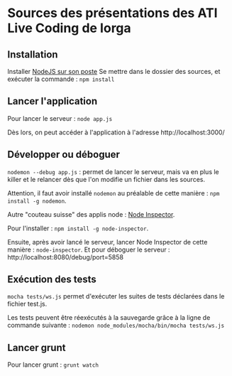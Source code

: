 # Sources des présentations des ATI Live Coding de Iorga

## Installation
Installer [NodeJS sur son poste](http://nodejs.org/)
Se mettre dans le dossier des sources, et exécuter la commande : `npm install`

## Lancer l'application
Pour lancer le serveur : `node app.js`

Dès lors, on peut accéder à l'application à l'adresse http://localhost:3000/

## Développer ou déboguer
`nodemon --debug app.js` : permet de lancer le serveur, mais va en plus le killer et le relancer dès que l'on modifie un fichier dans les sources.

Attention, il faut avoir installé `nodemon` au préalable de cette manière : `npm install -g nodemon`.

Autre "couteau suisse" des applis node : [Node Inspector](http://nodejs.org/).

Pour l'installer : `npm install -g node-inspector`.

Ensuite, après avoir lancé le serveur, lancer Node Inspector de cette manière : `node-inspector`. Et pour déboguer le serveur : http://localhost:8080/debug/port=5858

## Exécution des tests
`mocha tests/ws.js` permet d'exécuter les suites de tests déclarées dans le fichier test.js.

Les tests peuvent être réexécutés à la sauvegarde grâce à la ligne de commande suivante :
`nodemon node_modules/mocha/bin/mocha tests/ws.js`

## Lancer grunt
Pour lancer grunt : `grunt watch`